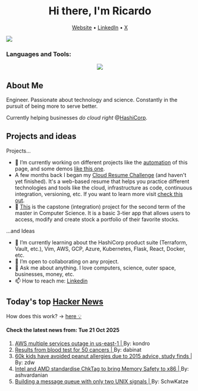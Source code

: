 
<!-- This is an HTML comment in your markdown file -->

<h1 align="center">Hi there, I'm Ricardo</h1>
<p align="center">
  <a href="https://ricardorompar.com" target="_blank">Website</a> •
  <a href="https://www.linkedin.com/in/ricardorompar/" target="_blank">LinkedIn</a> •
  <a href="https://twitter.com/ricardorompar" target="_blank">X</a>
</p>
<img src="https://badges.pufler.dev/visits/{ricardorompar}/{ricardorompar}"/>

<h3 align="left">Languages and Tools:</h3>
<p align="center">
  <a href="https://skillicons.dev" target="_blank">
    <img src="https://skillicons.dev/icons?i=terraform,aws,gcp,azure,git,python,kubernetes,react,js,docker,ubuntu" />
  </a>
</p>

<h2>About Me</h2>
Engineer. Passionate about technology and science. Constantly in the pursuit of being more to serve better.

Currently helping businesses <i>do cloud right</i> @<a href="https://github.com/hashicorp" target="_blank">HashiCorp</a>.

<h2>Projects and ideas</h2>
Projects...
<ul>
  <li>🔭 I’m currently working on different projects like the <a href="https://github.com/ricardorompar/ricardorompar/blob/main/automate.py">automation</a> of this page, and some demos <a href="https://github.com/ricardorompar/boundary-ansible-demo">like this one</a>.
  </li>

  <li >A few months back I began my <a href="https://github.com/ricardorompar/cloudResumeChallenge">Cloud Resume Challenge</a> (and haven't yet finished). It's a web-based resume that helps you practice different technologies and tools like the cloud, infrastructure as code, continuous integration, versioning, etc. If you want to learn more visit <a href="https://cloudresumechallenge.dev/docs/the-challenge/aws/" target="_blank">check this out</a>.
  </li>

  <li>🔭 <a href="https://github.com/ricardorompar/capstoneT2">This</a> is the capstone (integration) project for the second term of the master in Computer Science. It is a basic 3-tier app that allows users to access, modify and create stock a portfolio of their favorite stocks.
  </li>
</ul>
...and Ideas
<ul>
  <li>🌱 I’m currently learning about the HashiCorp product suite (Terraform, Vault, etc.), Vim, AWS, GCP, Azure, Kubernetes, Flask, React, Docker, etc.
  </li>
  <li>👯 I’m open to collaborating on any project.</li>
  <li>💬 Ask me about anything. I love computers, science, outer space, businesses, money, etc.</li>
  <li>📫 How to reach me: <a href="https://www.linkedin.com/in/ricardorompar/" target="_blank">Linkedin</a></li>
</ul>

<h2>Today's top <a href='https://news.ycombinator.com/' target="_blank">Hacker News</a></h2>
How does this work? -> <a href='./AUTOMATIC.md'>here 💡</a>

<h4>Check the latest news from: Tue 21 Oct 2025</h4>
<ol>
<li>
    <a href=https://health.aws.amazon.com/health/status?ts=20251020 target="_blank">
        AWS multiple services outage in us-east-1 |
    </a>
    By: kondro
</li>

<li>
    <a href=https://www.bbc.com/news/articles/c205g21n1zzo target="_blank">
        Results from blood test for 50 cancers |
    </a>
    By: dabinat
</li>

<li>
    <a href=https://www.cbsnews.com/news/peanut-allergies-60000-kids-avoided-2015-advice/ target="_blank">
        60k kids have avoided peanut allergies due to 2015 advice, study finds |
    </a>
    By: zdw
</li>

<li>
    <a href=https://community.intel.com/t5/Blogs/Tech-Innovation/open-intel/ChkTag-x86-Memory-Safety/post/1721490 target="_blank">
        Intel and AMD standardise ChkTag to bring Memory Safety to x86 |
    </a>
    By: ashvardanian
</li>

<li>
    <a href=https://leandronsp.com/articles/you-dont-need-kafka-building-a-message-queue-with-only-two-unix-signals target="_blank">
        Building a message queue with only two UNIX signals |
    </a>
    By: SchwKatze
</li>
</ol>